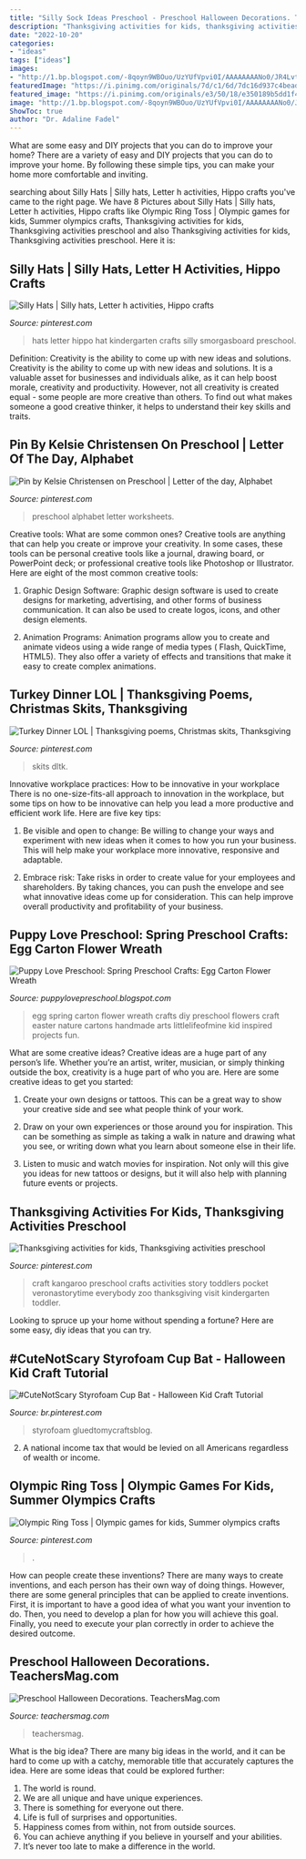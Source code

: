 ```yaml
---
title: "Silly Sock Ideas Preschool - Preschool Halloween Decorations. Teachersmag.com"
description: "Thanksgiving activities for kids, thanksgiving activities preschool"
date: "2022-10-20"
categories:
- "ideas"
tags: ["ideas"]
images:
- "http://1.bp.blogspot.com/-8qoyn9WBOuo/UzYUfVpvi0I/AAAAAAAANo0/JR4LvtOTEAw/s1600/preschool+spring+art+egg+carton+wreath+easter+kids+craft+thislittlelifeofmine.jpg"
featuredImage: "https://i.pinimg.com/originals/7d/c1/6d/7dc16d937c4bead249be9c953d8b90d3.jpg"
featured_image: "https://i.pinimg.com/originals/e3/50/18/e350189b5dd1f4f844b78fd626aa28ba.jpg"
image: "http://1.bp.blogspot.com/-8qoyn9WBOuo/UzYUfVpvi0I/AAAAAAAANo0/JR4LvtOTEAw/s1600/preschool+spring+art+egg+carton+wreath+easter+kids+craft+thislittlelifeofmine.jpg"
ShowToc: true
author: "Dr. Adaline Fadel"
---
```



What are some easy and DIY projects that you can do to improve your home?
There are a variety of easy and DIY projects that you can do to improve your home. By following these simple tips, you can make your home more comfortable and inviting.

	

		
searching about Silly Hats | Silly hats, Letter h activities, Hippo crafts you've came to the right page. We have 8 Pictures about Silly Hats | Silly hats, Letter h activities, Hippo crafts like Olympic Ring Toss | Olympic games for kids, Summer olympics crafts, Thanksgiving activities for kids, Thanksgiving activities preschool and also Thanksgiving activities for kids, Thanksgiving activities preschool. Here it is:
		
    
## Silly Hats | Silly Hats, Letter H Activities, Hippo Crafts

<img loading=lazy src="https://i.pinimg.com/originals/7d/c1/6d/7dc16d937c4bead249be9c953d8b90d3.jpg" onerror="this.onerror=null;this.src='https://tse3.mm.bing.net/th?id=OIP.EDsmNX1E9nLV5nG9JZiUdwAAAA&amp;pid=15.1';" alt="Silly Hats | Silly hats, Letter h activities, Hippo crafts">

_Source: pinterest.com_

>hats letter hippo hat kindergarten crafts silly smorgasboard preschool. 

	

Definition: Creativity is the ability to come up with new ideas and solutions.
Creativity is the ability to come up with new ideas and solutions. It is a valuable asset for businesses and individuals alike, as it can help boost morale, creativity and productivity. However, not all creativity is created equal - some people are more creative than others. To find out what makes someone a good creative thinker, it helps to understand their key skills and traits.

    
## Pin By Kelsie Christensen On Preschool | Letter Of The Day, Alphabet

<img loading=lazy src="https://i.pinimg.com/736x/ef/1f/1f/ef1f1f22749da4bf24b69d270440400f.jpg" onerror="this.onerror=null;this.src='https://tse3.mm.bing.net/th?id=OIP.bvpBOCkSEgEvLNo3AHsexQHaKh&amp;pid=15.1';" alt="Pin by Kelsie Christensen on Preschool | Letter of the day, Alphabet">

_Source: pinterest.com_

>preschool alphabet letter worksheets. 

	

Creative tools: What are some common ones?
Creative tools are anything that can help you create or improve your creativity. In some cases, these tools can be personal creative tools like a journal, drawing board, or PowerPoint deck; or professional creative tools like Photoshop or Illustrator. Here are eight of the most common creative tools:
1. Graphic Design Software: Graphic design software is used to create designs for marketing, advertising, and other forms of business communication. It can also be used to create logos, icons, and other design elements.

2. Animation Programs: Animation programs allow you to create and animate videos using a wide range of media types ( Flash, QuickTime, HTML5). They also offer a variety of effects and transitions that make it easy to create complex animations.


    
## Turkey Dinner LOL | Thanksgiving Poems, Christmas Skits, Thanksgiving

<img loading=lazy src="https://i.pinimg.com/736x/15/53/8a/15538af80938e06a078a6050fc15ff2f--funny-poems-christmas-activities.jpg" onerror="this.onerror=null;this.src='https://tse2.mm.bing.net/th?id=OIP.-1tUQWWsgXeLLScIKqp2dgAAAA&amp;pid=15.1';" alt="Turkey Dinner LOL | Thanksgiving poems, Christmas skits, Thanksgiving">

_Source: pinterest.com_

>skits dltk. 

	

Innovative workplace practices: How to be innovative in your workplace
There is no one-size-fits-all approach to innovation in the workplace, but some tips on how to be innovative can help you lead a more productive and efficient work life. Here are five key tips:
1. Be visible and open to change: Be willing to change your ways and experiment with new ideas when it comes to how you run your business. This will help make your workplace more innovative, responsive and adaptable.

2. Embrace risk: Take risks in order to create value for your employees and shareholders. By taking chances, you can push the envelope and see what innovative ideas come up for consideration. This can help improve overall productivity and profitability of your business.


    
## Puppy Love Preschool: Spring Preschool Crafts: Egg Carton Flower Wreath

<img loading=lazy src="http://1.bp.blogspot.com/-8qoyn9WBOuo/UzYUfVpvi0I/AAAAAAAANo0/JR4LvtOTEAw/s1600/preschool+spring+art+egg+carton+wreath+easter+kids+craft+thislittlelifeofmine.jpg" onerror="this.onerror=null;this.src='https://tse1.mm.bing.net/th?id=OIP.SY4tkxFL2S1ZzoaQvQG8mwHaLG&amp;pid=15.1';" alt="Puppy Love Preschool: Spring Preschool Crafts: Egg Carton Flower Wreath">

_Source: puppylovepreschool.blogspot.com_

>egg spring carton flower wreath crafts diy preschool flowers craft easter nature cartons handmade arts littlelifeofmine kid inspired projects fun. 

	

What are some creative ideas?
Creative ideas are a huge part of any person’s life. Whether you’re an artist, writer, musician, or simply thinking outside the box, creativity is a huge part of who you are. Here are some creative ideas to get you started:
1. Create your own designs or tattoos. This can be a great way to show your creative side and see what people think of your work.

2. Draw on your own experiences or those around you for inspiration. This can be something as simple as taking a walk in nature and drawing what you see, or writing down what you learn about someone else in their life.

3. Listen to music and watch movies for inspiration. Not only will this give you ideas for new tattoos or designs, but it will also help with planning future events or projects.


    
## Thanksgiving Activities For Kids, Thanksgiving Activities Preschool

<img loading=lazy src="https://i.pinimg.com/736x/08/09/a5/0809a59c6bc41f64fc54e2122514a985--kangaroo-craft-kangaroos.jpg" onerror="this.onerror=null;this.src='https://tse3.mm.bing.net/th?id=OIP.c5EMO66zBQnfYeAGACQqgAHaJ3&amp;pid=15.1';" alt="Thanksgiving activities for kids, Thanksgiving activities preschool">

_Source: pinterest.com_

>craft kangaroo preschool crafts activities story toddlers pocket veronastorytime everybody zoo thanksgiving visit kindergarten toddler. 

	

Looking to spruce up your home without spending a fortune? Here are some easy, diy ideas that you can try. 

    
## #CuteNotScary Styrofoam Cup Bat - Halloween Kid Craft Tutorial

<img loading=lazy src="https://i.pinimg.com/originals/2e/56/c9/2e56c9d06bbdf3bbc2ace5b8fd007660.jpg" onerror="this.onerror=null;this.src='https://tse1.mm.bing.net/th?id=OIP.Pk6U0B4fNVHndZxwOlJLAgHaLH&amp;pid=15.1';" alt="#CuteNotScary Styrofoam Cup Bat - Halloween Kid Craft Tutorial">

_Source: br.pinterest.com_

>styrofoam gluedtomycraftsblog. 

	

2. A national income tax that would be levied on all Americans regardless of wealth or income.

    
## Olympic Ring Toss | Olympic Games For Kids, Summer Olympics Crafts

<img loading=lazy src="https://i.pinimg.com/originals/e3/50/18/e350189b5dd1f4f844b78fd626aa28ba.jpg" onerror="this.onerror=null;this.src='https://tse3.mm.bing.net/th?id=OIP.HrEMbYLWoqnzr1cNOU7_TgHaLH&amp;pid=15.1';" alt="Olympic Ring Toss | Olympic games for kids, Summer olympics crafts">

_Source: pinterest.com_

>. 

	

How can people create these inventions?
There are many ways to create inventions, and each person has their own way of doing things. However, there are some general principles that can be applied to create inventions. First, it is important to have a good idea of what you want your invention to do. Then, you need to develop a plan for how you will achieve this goal. Finally, you need to execute your plan correctly in order to achieve the desired outcome.

    
## Preschool Halloween Decorations. TeachersMag.com

<img loading=lazy src="http://teachersmag.com/wp-content/uploads/2019/11/Halloween-Door6-—-копия-764x1024.jpg" onerror="this.onerror=null;this.src='https://tse2.mm.bing.net/th?id=OIP.muDSbbBFjhyzXJz2WlwYzAHaJ7&amp;pid=15.1';" alt="Preschool Halloween Decorations. TeachersMag.com">

_Source: teachersmag.com_

>teachersmag. 

	

What is the big idea?
There are many big ideas in the world, and it can be hard to come up with a catchy, memorable title that accurately captures the idea. Here are some ideas that could be explored further: 
1. The world is round. 
2. We are all unique and have unique experiences. 
3. There is something for everyone out there. 
4. Life is full of surprises and opportunities. 
5. Happiness comes from within, not from outside sources. 
6. You can achieve anything if you believe in yourself and your abilities. 
7. It’s never too late to make a difference in the world.

